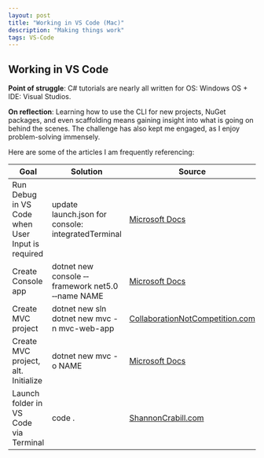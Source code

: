 ```yaml
---
layout: post
title: "Working in VS Code (Mac)"
description: "Making things work"
tags: VS-Code
---
```

## Working in VS Code

**Point of struggle**: C# tutorials are nearly all written for OS: Windows OS + IDE: Visual Studios. 

**On reflection**: Learning how to use the CLI for new projects, NuGet packages, and even scaffolding means gaining insight into what is going on behind the scenes. The challenge has also kept me engaged, as I enjoy problem-solving immensely. 

Here are some of the articles I am frequently referencing:

| Goal | Solution | Source |
|-------|--------|---------|
| Run Debug in VS Code when User Input is required | update launch.json for console: integratedTerminal | [Microsoft Docs](https://docs.microsoft.com/en-us/dotnet/core/tutorials/debugging-with-visual-studio-code?pivots=dotnet-6-0) |
| Create Console app | dotnet new console &#8208;&#8208;framework net5.0 &#8208;&#8208;name NAME| [Microsoft Docs](https://docs.microsoft.com/en-us/dotnet/core/tutorials/with-visual-studio-code?pivots=dotnet-6-0) |
| Create MVC project | dotnet new sln <br /> dotnet new mvc -n mvc-web-app | [CollaborationNotCompetition.com](https://www.collaborationnotcompetition.com/developing-mvc-application-with-vscode/) |
| Create MVC project, alt. Initialize | dotnet new mvc -o NAME | [Microsoft Docs](https://docs.microsoft.com/en-us/aspnet/core/tutorials/first-mvc-app/start-mvc?view=aspnetcore-3.1&tabs=visual-studio-code)|
| Launch folder in VS Code via Terminal | code . | [ShannonCrabill.com](https://shannoncrabill.com/blog/shell-command-open-directory-in-vscode/) |